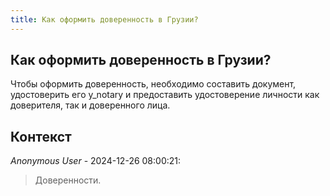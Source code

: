 ```yaml
---
title: Как оформить доверенность в Грузии?
---
```


## Как оформить доверенность в Грузии?

Чтобы оформить доверенность, необходимо составить документ, удостоверить его у_notary и предоставить удостоверение личности как доверителя, так и доверенного лица.

## Контекст

_Anonymous User_ - 2024-12-26 08:00:21:

> Доверенности.
